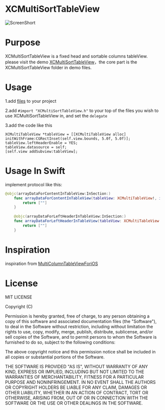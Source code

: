 XCMultiSortTableView
====================

![ScreenShort](https://raw.github.com/kingiol/XCMultiSortTableView/master/screenshot/screenShort.gif)

Purpose
=======

XCMultiSortTableView is a fixed head and sortable columns tableView.
please visit the demo [XCMultiSortTableView](https://github.com/kingiol/XCMultiSortTableView)，the core part is the XCMultiSortTableView folder in demo files.

Usage
=====

1.add [files](https://github.com/kingiol/XCMultiSortTableView/tree/master/XCMultiTableDemo/XCMultiSortTableView) to your project

2.add `#import "XCMultiSortTableView.h"` to your top of the files you wish to use XCMultiSortTableView in, and set the `delegate`

3.add the code like this
>
	XCMultiTableView *tableView = [[XCMultiTableView alloc] initWithFrame:CGRectInset(self.view.bounds, 5.0f, 5.0f)];
    tableView.leftHeaderEnable = YES;
    tableView.datasource = self;
    [self.view addSubview:tableView];
    
Usage In Swift
=========

implement protocol like this:

``` swift
@objc(arrayDataForContentInTableView:InSection:)
    func arrayDataForContentInTableView(tableView: XCMultiTableView!, inSection section: UInt) -> [AnyObject]! {
        return [""]
    }
    
    @objc(arrayDataForLeftHeaderInTableView:InSection:)
    func arrayDataForLeftHeaderInTableView(tableView: XCMultiTableView!, inSection section: UInt) -> [AnyObject]! {
        return [""]
    }
```

Inspiration
===========

inspiration from [MultiColumnTableViewForiOS](https://github.com/Xenofex/MultiColumnTableViewForiOS)

License
=======

MIT LICENSE

Copyright (C)

Permission is hereby granted, free of charge, to any person obtaining a copy of this software and associated documentation files (the "Software"), to deal in the Software without restriction, including without limitation the rights to use, copy, modify, merge, publish, distribute, sublicense, and/or sell copies of the Software, and to permit persons to whom the Software is furnished to do so, subject to the following conditions:

The above copyright notice and this permission notice shall be included in all copies or substantial portions of the Software.

THE SOFTWARE IS PROVIDED "AS IS", WITHOUT WARRANTY OF ANY KIND, EXPRESS OR IMPLIED, INCLUDING BUT NOT LIMITED TO THE WARRANTIES OF MERCHANTABILITY, FITNESS FOR A PARTICULAR PURPOSE AND NONINFRINGEMENT. IN NO EVENT SHALL THE AUTHORS OR COPYRIGHT HOLDERS BE LIABLE FOR ANY CLAIM, DAMAGES OR OTHER LIABILITY, WHETHER IN AN ACTION OF CONTRACT, TORT OR OTHERWISE, ARISING FROM, OUT OF OR IN CONNECTION WITH THE SOFTWARE OR THE USE OR OTHER DEALINGS IN THE SOFTWARE.


